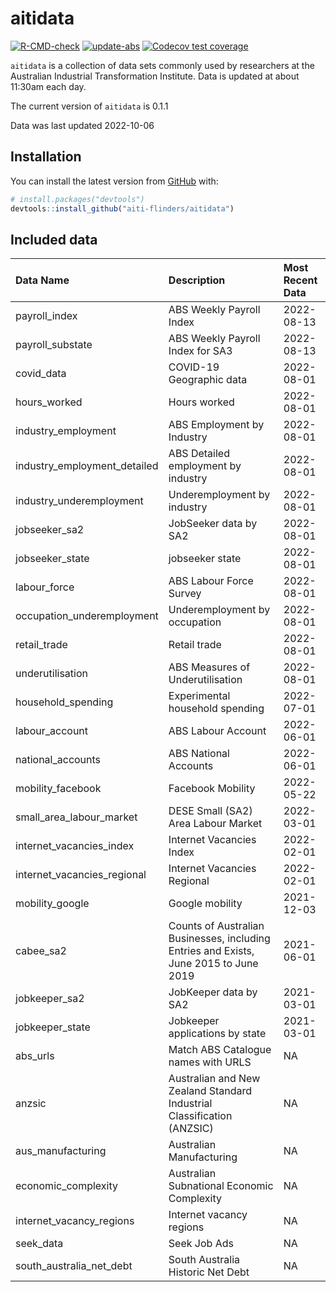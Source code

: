 
<!-- README.md is generated from README.Rmd. Please edit that file -->

# aitidata

<!-- badges: start -->

[![R-CMD-check](https://github.com/aiti-flinders/aitidata/actions/workflows/R-CMD-check.yaml/badge.svg?branch=data_prep)](https://github.com/aiti-flinders/aitidata/actions/workflows/R-CMD-check.yaml)
[![update-abs](https://github.com/aiti-flinders/aitidata/workflows/update-abs/badge.svg)](https://github.com/aiti-flinders/aitidata/actions)
[![Codecov test
coverage](https://codecov.io/gh/aiti-flinders/aitidata/branch/master/graph/badge.svg)](https://app.codecov.io/gh/aiti-flinders/aitidata?branch=master)
<!-- badges: end -->

`aitidata` is a collection of data sets commonly used by researchers at
the Australian Industrial Transformation Institute. Data is updated at
about 11:30am each day.

The current version of `aitidata` is 0.1.1

Data was last updated 2022-10-06

## Installation

You can install the latest version from [GitHub](https://github.com/)
with:

``` r
# install.packages("devtools")
devtools::install_github("aiti-flinders/aitidata")
```

## Included data

| Data Name                      | Description                                                                           | Most Recent Data |
| :----------------------------- | :------------------------------------------------------------------------------------ | :--------------- |
| payroll\_index                 | ABS Weekly Payroll Index                                                              | 2022-08-13       |
| payroll\_substate              | ABS Weekly Payroll Index for SA3                                                      | 2022-08-13       |
| covid\_data                    | COVID-19 Geographic data                                                              | 2022-08-01       |
| hours\_worked                  | Hours worked                                                                          | 2022-08-01       |
| industry\_employment           | ABS Employment by Industry                                                            | 2022-08-01       |
| industry\_employment\_detailed | ABS Detailed employment by industry                                                   | 2022-08-01       |
| industry\_underemployment      | Underemployment by industry                                                           | 2022-08-01       |
| jobseeker\_sa2                 | JobSeeker data by SA2                                                                 | 2022-08-01       |
| jobseeker\_state               | jobseeker state                                                                       | 2022-08-01       |
| labour\_force                  | ABS Labour Force Survey                                                               | 2022-08-01       |
| occupation\_underemployment    | Underemployment by occupation                                                         | 2022-08-01       |
| retail\_trade                  | Retail trade                                                                          | 2022-08-01       |
| underutilisation               | ABS Measures of Underutilisation                                                      | 2022-08-01       |
| household\_spending            | Experimental household spending                                                       | 2022-07-01       |
| labour\_account                | ABS Labour Account                                                                    | 2022-06-01       |
| national\_accounts             | ABS National Accounts                                                                 | 2022-06-01       |
| mobility\_facebook             | Facebook Mobility                                                                     | 2022-05-22       |
| small\_area\_labour\_market    | DESE Small (SA2) Area Labour Market                                                   | 2022-03-01       |
| internet\_vacancies\_index     | Internet Vacancies Index                                                              | 2022-02-01       |
| internet\_vacancies\_regional  | Internet Vacancies Regional                                                           | 2022-02-01       |
| mobility\_google               | Google mobility                                                                       | 2021-12-03       |
| cabee\_sa2                     | Counts of Australian Businesses, including Entries and Exists, June 2015 to June 2019 | 2021-06-01       |
| jobkeeper\_sa2                 | JobKeeper data by SA2                                                                 | 2021-03-01       |
| jobkeeper\_state               | Jobkeeper applications by state                                                       | 2021-03-01       |
| abs\_urls                      | Match ABS Catalogue names with URLS                                                   | NA               |
| anzsic                         | Australian and New Zealand Standard Industrial Classification (ANZSIC)                | NA               |
| aus\_manufacturing             | Australian Manufacturing                                                              | NA               |
| economic\_complexity           | Australian Subnational Economic Complexity                                            | NA               |
| internet\_vacancy\_regions     | Internet vacancy regions                                                              | NA               |
| seek\_data                     | Seek Job Ads                                                                          | NA               |
| south\_australia\_net\_debt    | South Australia Historic Net Debt                                                     | NA               |
